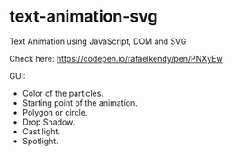 # text-animation-svg
Text Animation using JavaScript, DOM and SVG

Check here:
https://codepen.io/rafaelkendy/pen/PNXyEw

GUI:
- Color of the particles.
- Starting point of the animation.
- Polygon or circle.
- Drop Shadow.
- Cast light.
- Spotlight.

